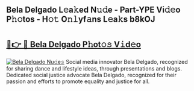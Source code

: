 ## Bela Delgado L𝚎a𝚔ed N𝚞𝚍e - Part-YPE Vi𝚍𝚎o P𝚑𝚘tos - H𝚘𝚝 O𝚗𝚕yf𝚊ns L𝚎a𝚔s b8kOJ

# <h2><a href="http://kf217x.oniu.top/?m=Bela+Delgado">🔗👉 🔴 Bela Delgado P𝚑ot𝚘𝚜 V𝚒d𝚎o</a></h2>

[![Bela Delgado Nu𝚍e𝚜](https://i.imgur.com/0qMVB7G.gif)](http://kf217x.oniu.top/?m=Bela+Delgado)
Social media innovator Bela Delgado, recognized for sharing dance and lifestyle ideas, through presentations and blogs. Dedicated social justice advocate Bela Delgado, recognized for their passion and efforts to promote equality and justice for all.  
